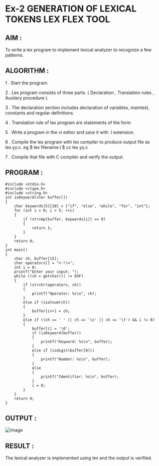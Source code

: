 # Ex-2 GENERATION OF LEXICAL TOKENS LEX FLEX TOOL

## AIM :

To write a lex program to implement lexical analyzer to recognize a few patterns.

## ALGORITHM :

1 . Start the program.

2 . Lex program consists of three parts. ( Declaration , Translation rules , Auxilary procedure ).

3 . The declaration section includes declaration of variables, maintest, constants and regular definitions.

4 . Translation rule of lex program are statements of the form    

5 . Write a program in the vi editor and save it with .l extension.

6 . Compile the lex program with lex compiler to produce output file as lex.yy.c. eg $ lex filename.l $ cc lex.yy.c

7 . Compile that file with C compiler and verify the output.


## PROGRAM :

```
#include <stdio.h>
#include <ctype.h>
#include <string.h>
int isKeyword(char buffer[]) 
{
    char keywords[5][10] = {"if", "else", "while", "for", "int"};
    for (int i = 0; i < 5; ++i)
    {
        if (strcmp(buffer, keywords[i]) == 0) 
        {
            return 1;
        }
    }
    return 0;
}
int main() 
{
    char ch, buffer[15];
    char operators[] = "+-*/=";
    int i = 0;
    printf("Enter your input: ");
    while ((ch = getchar()) != EOF) 
    {
        if (strchr(operators, ch))
        {
            printf("Operator: %c\n", ch);
        }
        else if (isalnum(ch))
        {
            buffer[i++] = ch;
        } 
        else if ((ch == ' ' || ch == '\n' || ch == '\t') && i != 0) 
        {
            buffer[i] = '\0';
            if (isKeyword(buffer))
            {
                printf("Keyword: %s\n", buffer);
            }
            else if (isdigit(buffer[0])) 
            {
                printf("Number: %s\n", buffer);
            } 
            else 
            {
                printf("Identifier: %s\n", buffer);
            }
            i = 0;
        }
    }
    return 0;
}
```
## OUTPUT :
![image](https://github.com/user-attachments/assets/ca09899c-105c-41b9-a4f2-fac86c643464)
## RESULT :
The lexical analyzer is implemented using lex and the output is verified.
